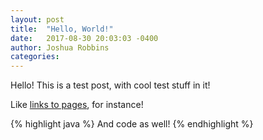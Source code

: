 ```yaml
---
layout: post
title:  "Hello, World!"
date:   2017-08-30 20:03:03 -0400
author: Joshua Robbins
categories:
---
```


Hello! This is a test post, with cool test stuff in it!

Like [links to pages](http://www/google.com), for instance!

<!--readmore-->

{% highlight java %}
And code as well!
{% endhighlight %}
